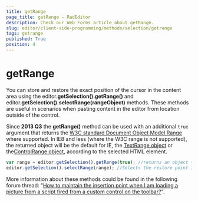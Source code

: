 ```yaml
---
title: getRange
page_title: getRange - RadEditor
description: Check our Web Forms article about getRange.
slug: editor/client-side-programming/methods/selection/getrange
tags: getrange
published: True
position: 4
---
```


# getRange

You can store and restore the exact position of the cursor in the content area using the editor.**getSelection().getRange()** and editor.**getSelection().selectRange(rangeObject)** methods. These methods are useful in scenarios when pasting content in the editor from location outside of the control.

Since **2013 Q3** the **getRange()** method can be used with an additional `true` argument that returns the [W3C standard Document Object Model Range](https://www.w3.org/TR/DOM-Level-2-Traversal-Range/ranges.html)	where supported. In IE8 and less (where the W3C range is not supported), the returned object will be the default for IE, the	[TextRange object](https://msdn.microsoft.com/en-us/library/ie/ms535872%28v=vs.85%29.aspx) or the[ControlRange object](https://msdn.microsoft.com/en-us/library/ie/hh826021%28v=vs.85%29.aspx), according to the selected HTML element.

````JavaScript 
var range = editor.getSelection().getRange(true); //returns an object that represents a restore point.
editor.getSelection().selectRange(range); //Selects the restore point in case you need to restore the cursor to its original location.		
````



More information about these methods could be found in the following forum thread: "[How to maintain the insertion point when I am loading a picture from a script fired from a custom control on the toolbar?](https://www.telerik.com/community/forums/aspnet-ajax/editor/how-to-maintain-the-insertion-point-when-i-am-loading-a-picture-from-a-script-fired-from-a-custom-control-on-the-toolbar.aspx)".
